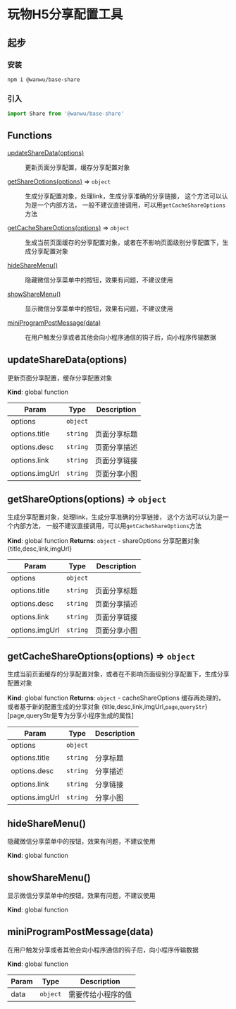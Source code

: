 # 玩物H5分享配置工具

## 起步

### 安装

```
npm i @wanwu/base-share
```

### 引入

```js
import Share from '@wanwu/base-share'
```


## Functions

<dl>
<dt><a href="#updateShareData">updateShareData(options)</a></dt>
<dd><p>更新页面分享配置，缓存分享配置对象</p>
</dd>
<dt><a href="#getShareOptions">getShareOptions(options)</a> ⇒ <code>object</code></dt>
<dd><p>生成分享配置对象，处理link，生成分享准确的分享链接，
这个方法可以认为是一个内部方法，
一般不建议直接调用，可以用<code>getCacheShareOptions</code>方法</p>
</dd>
<dt><a href="#getCacheShareOptions">getCacheShareOptions(options)</a> ⇒ <code>object</code></dt>
<dd><p>生成当前页面缓存的分享配置对象，或者在不影响页面级别分享配置下，生成分享配置对象</p>
</dd>
<dt><a href="#hideShareMenu">hideShareMenu()</a></dt>
<dd><p>隐藏微信分享菜单中的按钮，效果有问题，不建议使用</p>
</dd>
<dt><a href="#showShareMenu">showShareMenu()</a></dt>
<dd><p>显示微信分享菜单中的按钮，效果有问题，不建议使用</p>
</dd>
<dt><a href="#miniProgramPostMessage">miniProgramPostMessage(data)</a></dt>
<dd><p>在用户触发分享或者其他会向小程序通信的钩子后，向小程序传输数据</p>
</dd>
</dl>

<a name="updateShareData"></a>

## updateShareData(options)
更新页面分享配置，缓存分享配置对象

**Kind**: global function

| Param | Type | Description |
| --- | --- | --- |
| options | <code>object</code> |  |
| options.title | <code>string</code> | 页面分享标题 |
| options.desc | <code>string</code> | 页面分享描述 |
| options.link | <code>string</code> | 页面分享链接 |
| options.imgUrl | <code>string</code> | 页面分享小图 |

<a name="getShareOptions"></a>

## getShareOptions(options) ⇒ <code>object</code>
生成分享配置对象，处理link，生成分享准确的分享链接，
这个方法可以认为是一个内部方法，
一般不建议直接调用，可以用`getCacheShareOptions`方法

**Kind**: global function
**Returns**: <code>object</code> - shareOptions 分享配置对象
{title,desc,link,imgUrl}

| Param | Type | Description |
| --- | --- | --- |
| options | <code>object</code> |  |
| options.title | <code>string</code> | 页面分享标题 |
| options.desc | <code>string</code> | 页面分享描述 |
| options.link | <code>string</code> | 页面分享链接 |
| options.imgUrl | <code>string</code> | 页面分享小图 |

<a name="getCacheShareOptions"></a>

## getCacheShareOptions(options) ⇒ <code>object</code>
生成当前页面缓存的分享配置对象，或者在不影响页面级别分享配置下，生成分享配置对象

**Kind**: global function
**Returns**: <code>object</code> - cacheShareOptions 缓存再处理的，或者基于新的配置生成的分享对象
{title,desc,link,imgUrl,`page`,`queryStr`}  [page,queryStr是专为分享小程序生成的属性]

| Param | Type | Description |
| --- | --- | --- |
| options | <code>object</code> |  |
| options.title | <code>string</code> | 分享标题 |
| options.desc | <code>string</code> | 分享描述 |
| options.link | <code>string</code> | 分享链接 |
| options.imgUrl | <code>string</code> | 分享小图 |

<a name="hideShareMenu"></a>

## hideShareMenu()
隐藏微信分享菜单中的按钮，效果有问题，不建议使用

**Kind**: global function
<a name="showShareMenu"></a>

## showShareMenu()
显示微信分享菜单中的按钮，效果有问题，不建议使用

**Kind**: global function
<a name="miniProgramPostMessage"></a>

## miniProgramPostMessage(data)
在用户触发分享或者其他会向小程序通信的钩子后，向小程序传输数据

**Kind**: global function

| Param | Type | Description |
| --- | --- | --- |
| data | <code>object</code> | 需要传给小程序的值 |

